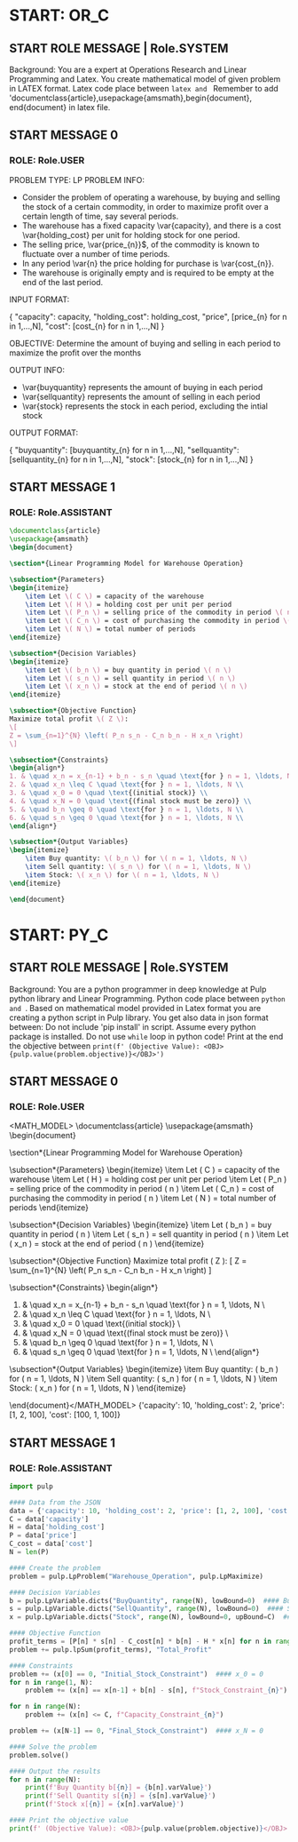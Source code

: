 # START: OR_C 
## START ROLE MESSAGE | Role.SYSTEM 
Background: You are a expert at Operations Research and Linear Programming and Latex. You create mathematical model of given problem in LATEX format. Latex code place between ```latex and ``` Remember to add 'documentclass{article},usepackage{amsmath},begin{document}, end{document} in latex file. 
## START MESSAGE 0 
### ROLE: Role.USER
<DESCRIPTION>
PROBLEM TYPE: LP
PROBLEM INFO:

- Consider the problem of operating a warehouse, by buying and selling the stock of a certain commodity, in order to maximize profit over a certain length of time, say several periods.
- The warehouse has a fixed capacity \var{capacity}, and there is a cost \var{holding_cost} per unit for holding stock for one period.
- The selling price, \var{price_{n}}$, of the commodity is known to fluctuate over a number of time periods. 
- In any period \var{n} the price holding for purchase is \var{cost_{n}}.
- The warehouse is originally empty and is required to be empty at the end of the last period.

INPUT FORMAT:

{
	"capacity": capacity,
	"holding_cost": holding_cost,
	"price", [price_{n} for n in 1,...,N],
	"cost": [cost_{n} for n in 1,...,N]
}


OBJECTIVE: Determine the amount of buying and selling in each period to maximize the profit over the months

OUTPUT INFO:

- \var{buyquantity} represents the amount of buying in each period
- \var{sellquantity} represents the amount of selling in each period
- \var{stock} represents the stock in each period, excluding the intial stock

OUTPUT FORMAT:

{
	"buyquantity": [buyquantity_{n} for n in 1,...,N],
	"sellquantity": [sellquantity_{n} for n in 1,...,N],
	"stock": [stock_{n} for n in 1,...,N]
}
</DESCRIPTION>


## START MESSAGE 1 
### ROLE: Role.ASSISTANT
```latex
\documentclass{article}
\usepackage{amsmath}
\begin{document}

\section*{Linear Programming Model for Warehouse Operation}

\subsection*{Parameters}
\begin{itemize}
    \item Let \( C \) = capacity of the warehouse
    \item Let \( H \) = holding cost per unit per period
    \item Let \( P_n \) = selling price of the commodity in period \( n \)
    \item Let \( C_n \) = cost of purchasing the commodity in period \( n \)
    \item Let \( N \) = total number of periods
\end{itemize}

\subsection*{Decision Variables}
\begin{itemize}
    \item Let \( b_n \) = buy quantity in period \( n \)
    \item Let \( s_n \) = sell quantity in period \( n \)
    \item Let \( x_n \) = stock at the end of period \( n \)
\end{itemize}

\subsection*{Objective Function}
Maximize total profit \( Z \):
\[
Z = \sum_{n=1}^{N} \left( P_n s_n - C_n b_n - H x_n \right)
\]

\subsection*{Constraints}
\begin{align*}
1. & \quad x_n = x_{n-1} + b_n - s_n \quad \text{for } n = 1, \ldots, N \\
2. & \quad x_n \leq C \quad \text{for } n = 1, \ldots, N \\
3. & \quad x_0 = 0 \quad \text{(initial stock)} \\
4. & \quad x_N = 0 \quad \text{(final stock must be zero)} \\
5. & \quad b_n \geq 0 \quad \text{for } n = 1, \ldots, N \\
6. & \quad s_n \geq 0 \quad \text{for } n = 1, \ldots, N \\
\end{align*}

\subsection*{Output Variables}
\begin{itemize}
    \item Buy quantity: \( b_n \) for \( n = 1, \ldots, N \)
    \item Sell quantity: \( s_n \) for \( n = 1, \ldots, N \)
    \item Stock: \( x_n \) for \( n = 1, \ldots, N \)
\end{itemize}

\end{document}
```

# START: PY_C 
## START ROLE MESSAGE | Role.SYSTEM 
Background: You are a python programmer in deep knowledge at Pulp python library and Linear Programming. Python code place between ```python and ```. Based on mathematical model provided in Latex format you are creating a python script in Pulp library. You get also data in json format between: <DATA></DATA> Do not include 'pip install' in script. Assume every python package is installed. Do not use `while` loop in python code! Print at the end the objective between <OBJ></OBJ> `print(f' (Objective Value): <OBJ>{pulp.value(problem.objective)}</OBJ>')` 
## START MESSAGE 0 
### ROLE: Role.USER
<MATH_MODEL>
\documentclass{article}
\usepackage{amsmath}
\begin{document}

\section*{Linear Programming Model for Warehouse Operation}

\subsection*{Parameters}
\begin{itemize}
    \item Let \( C \) = capacity of the warehouse
    \item Let \( H \) = holding cost per unit per period
    \item Let \( P_n \) = selling price of the commodity in period \( n \)
    \item Let \( C_n \) = cost of purchasing the commodity in period \( n \)
    \item Let \( N \) = total number of periods
\end{itemize}

\subsection*{Decision Variables}
\begin{itemize}
    \item Let \( b_n \) = buy quantity in period \( n \)
    \item Let \( s_n \) = sell quantity in period \( n \)
    \item Let \( x_n \) = stock at the end of period \( n \)
\end{itemize}

\subsection*{Objective Function}
Maximize total profit \( Z \):
\[
Z = \sum_{n=1}^{N} \left( P_n s_n - C_n b_n - H x_n \right)
\]

\subsection*{Constraints}
\begin{align*}
1. & \quad x_n = x_{n-1} + b_n - s_n \quad \text{for } n = 1, \ldots, N \\
2. & \quad x_n \leq C \quad \text{for } n = 1, \ldots, N \\
3. & \quad x_0 = 0 \quad \text{(initial stock)} \\
4. & \quad x_N = 0 \quad \text{(final stock must be zero)} \\
5. & \quad b_n \geq 0 \quad \text{for } n = 1, \ldots, N \\
6. & \quad s_n \geq 0 \quad \text{for } n = 1, \ldots, N \\
\end{align*}

\subsection*{Output Variables}
\begin{itemize}
    \item Buy quantity: \( b_n \) for \( n = 1, \ldots, N \)
    \item Sell quantity: \( s_n \) for \( n = 1, \ldots, N \)
    \item Stock: \( x_n \) for \( n = 1, \ldots, N \)
\end{itemize}

\end{document}</MATH_MODEL>
<DATA>
{'capacity': 10, 'holding_cost': 2, 'price': [1, 2, 100], 'cost': [100, 1, 100]}</DATA>


## START MESSAGE 1 
### ROLE: Role.ASSISTANT
```python
import pulp

#### Data from the JSON
data = {'capacity': 10, 'holding_cost': 2, 'price': [1, 2, 100], 'cost': [100, 1, 100]}
C = data['capacity']
H = data['holding_cost']
P = data['price']
C_cost = data['cost']
N = len(P)

#### Create the problem
problem = pulp.LpProblem("Warehouse_Operation", pulp.LpMaximize)

#### Decision Variables
b = pulp.LpVariable.dicts("BuyQuantity", range(N), lowBound=0)  #### Buy quantities
s = pulp.LpVariable.dicts("SellQuantity", range(N), lowBound=0)  #### Sell quantities
x = pulp.LpVariable.dicts("Stock", range(N), lowBound=0, upBound=C)  #### Stock levels

#### Objective Function
profit_terms = [P[n] * s[n] - C_cost[n] * b[n] - H * x[n] for n in range(N)]
problem += pulp.lpSum(profit_terms), "Total_Profit"

#### Constraints
problem += (x[0] == 0, "Initial_Stock_Constraint")  #### x_0 = 0
for n in range(1, N):
    problem += (x[n] == x[n-1] + b[n] - s[n], f"Stock_Constraint_{n}")

for n in range(N):
    problem += (x[n] <= C, f"Capacity_Constraint_{n}")

problem += (x[N-1] == 0, "Final_Stock_Constraint")  #### x_N = 0

#### Solve the problem
problem.solve()

#### Output the results
for n in range(N):
    print(f'Buy Quantity b[{n}] = {b[n].varValue}')
    print(f'Sell Quantity s[{n}] = {s[n].varValue}')
    print(f'Stock x[{n}] = {x[n].varValue}')

#### Print the objective value
print(f' (Objective Value): <OBJ>{pulp.value(problem.objective)}</OBJ>')
```

